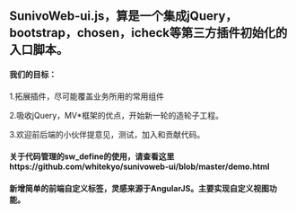 <h2>SunivoWeb-ui.js，算是一个集成jQuery，bootstrap，chosen，icheck等第三方插件初始化的入口脚本。</h2>
<h4>我们的目标：</h4>
<p>1.拓展插件，尽可能覆盖业务所用的常用组件</p>
<p>2.吸收jQuery，MV*框架的优点，开始新一轮的造轮子工程。</p>
<p>3.欢迎前后端的小伙伴提意见，测试，加入和贡献代码。</p>
<h4>关于代码管理的sw_define的使用，请查看这里https://github.com/whitekyo/sunivoweb-ui/blob/master/demo.html</h4>
<h4>新增简单的前端自定义标签，灵感来源于AngularJS。主要实现自定义视图功能。</h4>